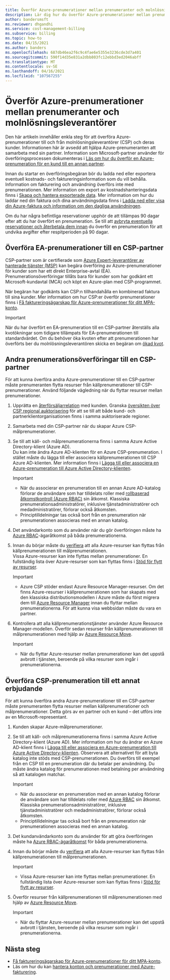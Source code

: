 ```yaml
---
title: Överför Azure-prenumerationer mellan prenumeranter och molnlösningsleverantörer
description: Lär dig hur du överför Azure-prenumerationer mellan prenumeranter och molnlösningsleverantörer.
author: bandersmsft
ms.reviewer: dhgandhi
ms.service: cost-management-billing
ms.subservice: billing
ms.topic: how-to
ms.date: 04/15/2021
ms.author: banders
ms.openlocfilehash: 687db46ea2f6c9c4fae6e5355e3236cde3d7a401
ms.sourcegitcommit: 590f14d35e831a2dbb803fc12ebbd3ed2046abff
ms.translationtype: MT
ms.contentlocale: sv-SE
ms.lasthandoff: 04/16/2021
ms.locfileid: "107567255"
---
```

# <a name="transfer-azure-subscriptions-between-subscribers-and-csps"></a>Överför Azure-prenumerationer mellan prenumeranter och molnlösningsleverantörer

Den här artikeln innehåller enkla steg för att överföra Azure-prenumerationer till och från molnlösningsleverantörer (CSP) och deras kunder. Informationen här är avsedd att hjälpa Azure-prenumeranten att samarbeta med sin partner. Information som Microsoft-partner använder för överföringsprocessen dokumenteras i [Läs om hur du överför en Azure-prenumeration för en kund till en annan partner](/partner-center/switch-azure-subscriptions-to-a-different-partner).

Innan du startar en överföringsbegäran bör du ladda ned eller exportera eventuell kostnads- och faktureringsinformation som du vill behålla. Information om fakturering och användning överförs inte med prenumerationen. Mer information om export av kostnadshanteringsdata finns i [Skapa och hantera exporterade data](../costs/tutorial-export-acm-data.md). Mer information om hur du laddar ned din faktura och dina användningsdata finns i [Ladda ned eller visa din Azure-faktura och information om den dagliga användningen](download-azure-invoice-daily-usage-date.md).

Om du har några befintliga reservationer upphör de att tillämpas 90 dagar efter att du har överfört en prenumeration. Se till att [avbryta eventuella reservationer och återbetala dem innan](../reservations/exchange-and-refund-azure-reservations.md) du överför en prenumeration för att undvika avgifter efter respitperioden på 90 dagar.

## <a name="transfer-ea-subscriptions-to-a-csp-partner"></a>Överföra EA-prenumerationer till en CSP-partner

CSP-partner som är certifierade som [Azure Expert-leverantörer av hanterade tjänster (MSP)](https://partner.microsoft.com/membership/azure-expert-msp) kan begära överföring av Azure-prenumerationer för kunder som har ett direkt Enterprise-avtal (EA). Prenumerationsöverföringar tillåts bara för kunder som har godkänt ett Microsoft-kundavtal (MCA) och köpt en Azure-plan med CSP-programmet.

När begäran har godkänts kan CSP:n tillhandahålla en kombinerad faktura till sina kunder. Mer information om hur CSP:er överför prenumerationer finns i [Få faktureringsägarskap för Azure-prenumerationer för ditt MPA-konto](mpa-request-ownership.md).

>[!IMPORTANT]
> När du har överfört en EA-prenumeration till en CSP-partner återställs alla kvotökningar som tidigare tillämpats för EA-prenumerationen till standardvärdet. Om du behöver öka kvoten efter att prenumerationen har överförts ber du molnlösningsleverantören skicka en begäran om [ökad kvot](../../azure-portal/supportability/regional-quota-requests.md). 

## <a name="other-subscription-transfers-to-a-csp-partner"></a>Andra prenumerationsöverföringar till en CSP-partner

För att kunna överföra andra Azure-prenumerationer till en CSP-partner måste prenumeranten flytta resurser från källprenumerationer till CSP-prenumerationer. Använd följande vägledning när du flyttar resurser mellan prenumerationer.

1. Upprätta en [återförsäljarrelation](/partner-center/request-a-relationship-with-a-customer) med kunden. Granska [översikten över CSP regional auktorisering](/partner-center/regional-authorization-overview) för att se till att både kund- och partnerklientorganisationen finns i samma auktoriserade regioner.
1. Samarbeta med din CSP-partner när du skapar Azure CSP-målprenumerationer.
1. Se till att käll- och målprenumerationerna finns i samma Azure Active Directory-klient (Azure AD).  
    Du kan inte ändra Azure AD-klienten för en Azure CSP-prenumeration. I stället måste du lägga till eller associera källprenumerationen till CSP Azure AD-klienten. Mer information finns i [Lägga till eller associera en Azure-prenumeration till Azure Active Directory-klienten](../../active-directory/fundamentals/active-directory-how-subscriptions-associated-directory.md).
    > [!IMPORTANT]
    > - När du associerar en prenumeration till en annan Azure AD-katalog förlorar de användare som har tilldelats roller med [rollbaserad åtkomstkontroll (Azure RBAC)](../../role-based-access-control/role-assignments-portal.md) sin åtkomst. Klassiska prenumerationsadministratörer, inklusive tjänstadministratörer och medadministratörer, förlorar också åtkomsten.
    > - Principtilldelningar tas också bort från en prenumeration när prenumerationen associeras med en annan katalog.
1. Det användarkonto som du använder när du gör överföringen måste ha [Azure RBAC](add-change-subscription-administrator.md)-ägaråtkomst på båda prenumerationerna.
1. Innan du börjar måste du [verifiera](/rest/api/resources/resources/validatemoveresources) att alla Azure-resurser kan flyttas från källprenumerationen till målprenumerationen.  
    Vissa Azure-resurser kan inte flyttas mellan prenumerationer. En fullständig lista över Azure-resurser som kan flyttas finns i [Stöd för flytt av resurser](../../azure-resource-manager/management/move-support-resources.md).
    > [!IMPORTANT]
    >  - Azure CSP stöder endast Azure Resource Manager-resurser. Om det finns Azure-resurser i källprenumerationen som har skapats med den klassiska distributionsmodellen i Azure måste du först migrera dem till [Azure Resource Manager](/azure/cloud-solution-provider/migration/ea-payg-to-azure-csp/ea-open-direct-asm-to-arm) innan du flyttar mellan prenumerationerna. För att kunna visa webbsidan måste du vara en partner.

1. Kontrollera att alla källprenumerationstjänster använder Azure Resource Manager-modellen. Överför sedan resurser från källprenumerationen till målprenumerationen med hjälp av [Azure Resource Move](../../azure-resource-manager/management/move-resource-group-and-subscription.md).
    > [!IMPORTANT]
    >  - När du flyttar Azure-resurser mellan prenumerationer kan det uppstå avbrott i tjänsten, beroende på vilka resurser som ingår i prenumerationerna.

## <a name="transfer-csp-subscription-to-other-offer"></a>Överföra CSP-prenumeration till ett annat erbjudande

För att kunna överföra andra Azure-prenumerationer till en CSP-partner måste prenumeranten flytta resurser mellan källprenumerationer och målprenumerationer. Detta görs av en partner och en kund – det utförs inte av en Microsoft-representant.

1. Kunden skapar Azure-målprenumerationer.
1. Se till att käll- och målprenumerationerna finns i samma Azure Active Directory-klient (Azure AD). Mer information om hur du ändrar en Azure AD-klient finns i [Lägga till eller associera en Azure-prenumeration till Azure Active Directory-klienten](../../active-directory/fundamentals/active-directory-how-subscriptions-associated-directory.md).
    Observera att alternativet för att byta katalog inte stöds med CSP-prenumerationen. Du överförs till exempel från en CSP till en prenumeration där du betalar per användning. Du måste ändra katalog för prenumerationen med betalning per användning så att katalogen matchar.

    > [!IMPORTANT]
    >  - När du associerar en prenumeration med en annan katalog förlorar de användare som har tilldelats roller med [Azure RBAC](../../role-based-access-control/role-assignments-portal.md) sin åtkomst. Klassiska prenumerationsadministratörer, inklusive tjänstadministratörer och medadministratörer, förlorar också åtkomsten.
    >  - Principtilldelningar tas också bort från en prenumeration när prenumerationen associeras med en annan katalog.

1. Det kundanvändarkonto som du använder för att göra överföringen måste ha [Azure RBAC-ägaråtkomst](add-change-subscription-administrator.md) för båda prenumerationerna.
1. Innan du börjar måste du [verifiera](/rest/api/resources/resources/validatemoveresources) att alla Azure-resurser kan flyttas från källprenumerationen till målprenumerationen.
    > [!IMPORTANT]
    >  - Vissa Azure-resurser kan inte flyttas mellan prenumerationer. En fullständig lista över Azure-resurser som kan flyttas finns i [Stöd för flytt av resurser](../../azure-resource-manager/management/move-support-resources.md).

1. Överför resurser från källprenumerationen till målprenumerationen med hjälp av [Azure Resource Move](../../azure-resource-manager/management/move-resource-group-and-subscription.md).
    > [!IMPORTANT]
    >  - När du flyttar Azure-resurser mellan prenumerationer kan det uppstå avbrott i tjänsten, beroende på vilka resurser som ingår i prenumerationerna.

## <a name="next-steps"></a>Nästa steg
- [Få faktureringsägarskap för Azure-prenumerationer för ditt MPA-konto](mpa-request-ownership.md).
- Läs om hur du kan [hantera konton och prenumerationer med Azure-fakturering](../index.yml).
